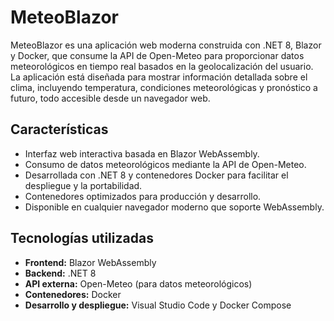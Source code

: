 # MeteoBlazor

MeteoBlazor es una aplicación web moderna construida con .NET 8, Blazor y Docker, que consume la API de Open-Meteo para proporcionar datos meteorológicos en tiempo real basados en la geolocalización del usuario. La aplicación está diseñada para mostrar información detallada sobre el clima, incluyendo temperatura, condiciones meteorológicas y pronóstico a futuro, todo accesible desde un navegador web.

## Características

- Interfaz web interactiva basada en Blazor WebAssembly.
- Consumo de datos meteorológicos mediante la API de Open-Meteo.
- Desarrollada con .NET 8 y contenedores Docker para facilitar el despliegue y la portabilidad.
- Contenedores optimizados para producción y desarrollo.
- Disponible en cualquier navegador moderno que soporte WebAssembly.

## Tecnologías utilizadas

- **Frontend:** Blazor WebAssembly
- **Backend:** .NET 8
- **API externa:** Open-Meteo (para datos meteorológicos)
- **Contenedores:** Docker
- **Desarrollo y despliegue:** Visual Studio Code y Docker Compose